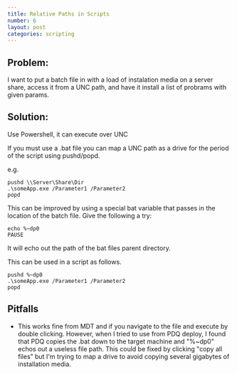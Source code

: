 ```yaml
---
title: Relative Paths in Scripts
number: 6
layout: post
categories: scripting
---
```


## Problem:
I want to put a batch file in with a load of instalation media on a server share, access it from a UNC path, and have it install a list of probrams with given params.

## Solution:

Use Powershell, it can execute over UNC

If you must use a .bat file you can map a UNC path as a drive for the period of the script using pushd/popd.

e.g.

    pushd \\Server\Share\Dir
    .\someApp.exe /Parameter1 /Parameter2
    popd

This can be improved by using a special bat variable that passes in the location of the batch file.  Give the following a try:

    echo %~dp0
    PAUSE

It will echo out the path of the bat files parent directory.

This can be used in a script as follows.

    pushd %~dp0
    .\someApp.exe /Parameter1 /Parameter2
    popd

## Pitfalls

  - This works fine from MDT and if you navigate to the file and execute by double clicking.  However, when I tried to use from PDQ deploy, I found that PDQ copies the .bat down to the target machine and "%~dp0" echos out a useless file path.  This could be fixed by clicking "copy all files" but I'm trying to map a drive to avoid copying several gigabytes of installation media.
